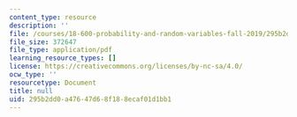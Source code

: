 ```yaml
---
content_type: resource
description: ''
file: /courses/18-600-probability-and-random-variables-fall-2019/295b2dd0a47647d68f188ecaf01d1bb1_MIT18_600F19_lec4.pdf
file_size: 372647
file_type: application/pdf
learning_resource_types: []
license: https://creativecommons.org/licenses/by-nc-sa/4.0/
ocw_type: ''
resourcetype: Document
title: null
uid: 295b2dd0-a476-47d6-8f18-8ecaf01d1bb1
---
```

